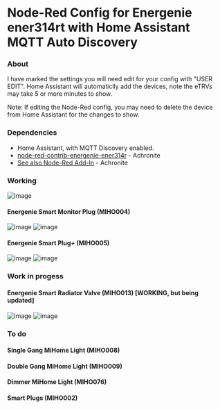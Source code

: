 Node-Red Config for Energenie ener314rt with Home Assistant MQTT Auto Discovery
=======================================

### About
I have marked the settings you will need edit for your config with "USER EDIT".
Home Assistant will automaticlly add the devices, note the eTRVs may take 5 or more minutes to show.

Note: If editing the Node-Red config, you may need to delete the device from Home Assistant for the changes to show.


### Dependencies
* Home Assistant, with MQTT Discovery enabled.
* [node-red-contrib-energenie-ener314r](https://github.com/Achronite/node-red-contrib-energenie-ener314rt) - Achronite
* [See also Node-Red Add-In](https://flows.nodered.org/node/node-red-contrib-energenie-ener314rt) - Achronite


### Working
![image](https://user-images.githubusercontent.com/5207490/211171783-19f09b29-4bc5-4548-af9f-1c57f561230f.png)


#### Energenie Smart Monitor Plug (MIHO004) 
![image](https://user-images.githubusercontent.com/5207490/211171688-0dfbc57e-4a61-48c3-a723-3ef27a58f582.png)
![image](https://user-images.githubusercontent.com/5207490/211171701-032d0dbf-0b8e-40ca-a6a3-ff8b136811ab.png)

#### Energenie Smart Plug+ (MIHO005)
![image](https://user-images.githubusercontent.com/5207490/211171728-7e0842db-bbfe-4070-a411-d6400f1ece73.png)
![image](https://user-images.githubusercontent.com/5207490/211171737-7f65a639-08ef-461e-bb00-b78a3fc72618.png)

### Work in progess
#### Energenie Smart Radiator Valve (MIHO013) [WORKING, but being updated]
![image](https://user-images.githubusercontent.com/5207490/211171767-c9df86b3-85ff-4a16-b8ee-140e61d0cbe6.png)
![image](https://user-images.githubusercontent.com/5207490/211171778-405d2230-8911-4cea-b621-0a768cda8fdc.png)

### To do

#### Single Gang MiHome Light (MIHO008)
#### Double Gang MiHome Light (MIHO009)
#### Dimmer MiHome Light (MIHO076)
#### Smart Plugs (MIHO002)


